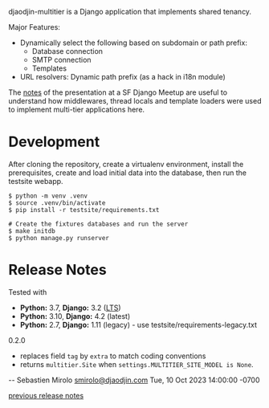 djaodjin-multitier is a Django application that implements shared tenancy.

Major Features:

  - Dynamically select the following based on subdomain or path prefix:
      * Database connection
      * SMTP connection
      * Templates
  - URL resolvers: Dynamic path prefix (as a hack in i18n module)

The [notes](http://djaodjin.com/blog/multi-tier-implementation-in-django.blog.html)
of the presentation at a SF Django Meetup are useful to understand how
middlewares, thread locals and template loaders were used to implement
multi-tier applications here.

Development
===========

After cloning the repository, create a virtualenv environment, install
the prerequisites, create and load initial data into the database, then
run the testsite webapp.

    $ python -m venv .venv
    $ source .venv/bin/activate
    $ pip install -r testsite/requirements.txt

    # Create the fixtures databases and run the server
    $ make initdb
    $ python manage.py runserver

Release Notes
=============

Tested with

- **Python:** 3.7, **Django:** 3.2 ([LTS](https://www.djangoproject.com/download/))
- **Python:** 3.10, **Django:** 4.2 (latest)
- **Python:** 2.7, **Django:** 1.11 (legacy) - use testsite/requirements-legacy.txt

0.2.0

 * replaces field `tag` by `extra` to match coding conventions
 * returns `multitier.Site` when `settings.MULTITIER_SITE_MODEL is None`.

 -- Sebastien Mirolo <smirolo@djaodjin.com>  Tue, 10 Oct 2023 14:00:00 -0700

[previous release notes](changelog)
